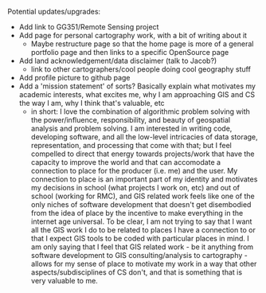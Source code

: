 Potential updates/upgrades:

- Add link to GG351/Remote Sensing project
- Add page for personal cartography work, with a bit of writing about it
  - Maybe restructure page so that the home page is more of a general portfolio page and then links to a specific OpenSource page
- Add land acknowledgement/data disclaimer (talk to Jacob?)
  - link to other cartographers/cool people doing cool geography stuff
- Add profile picture to github page
- Add a 'mission statement' of sorts? Basically explain what motivates my academic interests, what excites me, why I am approaching GIS and CS the way I am, why I think that's valuable, etc
  - in short: I love the combination of algorithmic problem solving with the power/influence, responsibility, and beauty of geospatial analysis and problem solving. I am interested in writing code, developing software, and all the low-level intricacies of data storage, representation, and processing that come with that; but I feel compelled to direct that energy towards projects/work that have the capacity to improve the world and that can accomodate a connection to place for the producer (i.e. me) and the user. My connection to place is an important part of my identity and motivates my decisions in school (what projects I work on, etc) and out of school (working for RMC), and GIS related work feels like one of the only niches of software development that doesn't get disembodied from the idea of place by the incentive to make everything in the internet age universal. To be clear, I am not trying to say that I want all the GIS work I do to be related to places I have a connection to or that I expect GIS tools to be coded with particular places in mind. I am only saying that I feel that GIS related work - be it anything from software development to GIS consulting/analysis to cartography - allows for my sense of place to motivate my work in a way that other aspects/subdisciplines of CS don't, and that is something that is very valuable to me.
